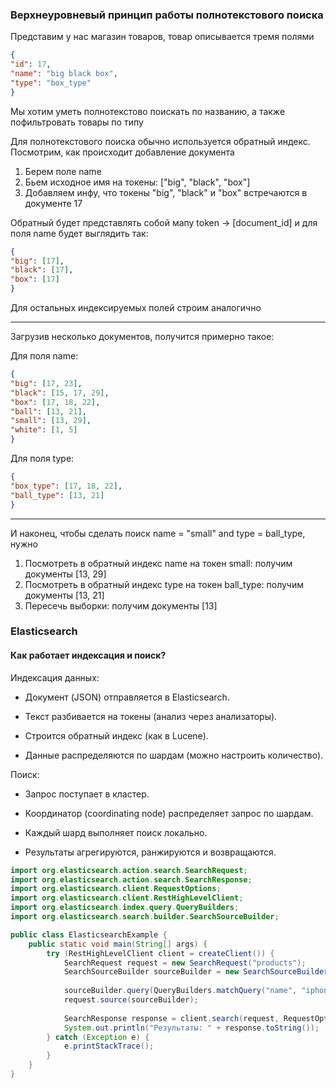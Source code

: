 ### Верхнеуровневый принцип работы полнотекстового поиска

Представим у нас магазин товаров, товар описывается тремя полями
```json
{
"id": 17,
"name": "big black box",
"type": "box_type"
}
```

Мы хотим уметь полнотекстово поискать по названию, а также пофильтровать товары по типу

Для полнотекстового поиска обычно используется обратный индекс. Посмотрим, как происходит добавление документа

1. Берем поле name
2. Бьем исходное имя на токены: ["big", "black", "box"]
3. Добавляем инфу, что токены "big", "black" и "box" встречаются в документе 17

Обратный будет представлять собой мапу token -> [document_id] и для поля name будет выглядить так:
```json
{
"big": [17],
"black": [17],
"box": [17]
}
```

Для остальных индексируемых полей строим аналогично

---

Загрузив несколько документов, получится примерно такое:

Для поля name:
```json
{
"big": [17, 23],
"black": [15, 17, 29],
"box": [17, 18, 22],
"ball": [13, 21],
"small": [13, 29],
"white": [1, 5]
}

```

Для поля type:
```json
{
"box_type": [17, 18, 22],
"ball_type": [13, 21]
}
```

---

И наконец, чтобы сделать поиск name = "small" and type = ball_type, нужно

1. Посмотреть в обратный индекс name на токен small: получим документы [13, 29]
2. Посмотреть в обратный индекс type на токен ball_type: получим документы [13, 21]
3. Пересечь выборки: получим документы [13]





### Elasticsearch

#### Как работает индексация и поиск?
Индексация данных:
- Документ (JSON) отправляется в Elasticsearch.

- Текст разбивается на токены (анализ через анализаторы).

- Строится обратный индекс (как в Lucene).

- Данные распределяются по шардам (можно настроить количество).

Поиск:
- Запрос поступает в кластер.

- Координатор (coordinating node) распределяет запрос по шардам.

- Каждый шард выполняет поиск локально.

- Результаты агрегируются, ранжируются и возвращаются.

```java
import org.elasticsearch.action.search.SearchRequest;
import org.elasticsearch.action.search.SearchResponse;
import org.elasticsearch.client.RequestOptions;
import org.elasticsearch.client.RestHighLevelClient;
import org.elasticsearch.index.query.QueryBuilders;
import org.elasticsearch.search.builder.SearchSourceBuilder;

public class ElasticsearchExample {
    public static void main(String[] args) {
        try (RestHighLevelClient client = createClient()) {
            SearchRequest request = new SearchRequest("products");
            SearchSourceBuilder sourceBuilder = new SearchSourceBuilder();
            
            sourceBuilder.query(QueryBuilders.matchQuery("name", "iphone"));
            request.source(sourceBuilder);
            
            SearchResponse response = client.search(request, RequestOptions.DEFAULT);
            System.out.println("Результаты: " + response.toString());
        } catch (Exception e) {
            e.printStackTrace();
        }
    }
}
```